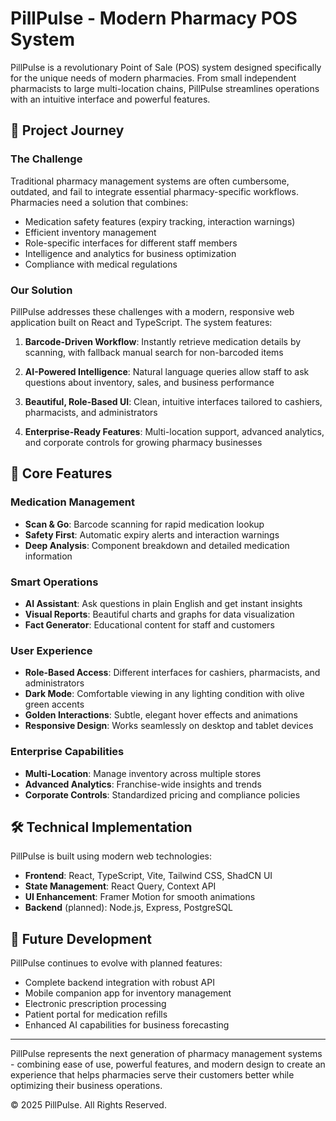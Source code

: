 
# PillPulse - Modern Pharmacy POS System

PillPulse is a revolutionary Point of Sale (POS) system designed specifically for the unique needs of modern pharmacies. From small independent pharmacists to large multi-location chains, PillPulse streamlines operations with an intuitive interface and powerful features.

## 🌟 Project Journey

### The Challenge

Traditional pharmacy management systems are often cumbersome, outdated, and fail to integrate essential pharmacy-specific workflows. Pharmacies need a solution that combines:

- Medication safety features (expiry tracking, interaction warnings)
- Efficient inventory management
- Role-specific interfaces for different staff members
- Intelligence and analytics for business optimization
- Compliance with medical regulations

### Our Solution

PillPulse addresses these challenges with a modern, responsive web application built on React and TypeScript. The system features:

1. **Barcode-Driven Workflow**: Instantly retrieve medication details by scanning, with fallback manual search for non-barcoded items

2. **AI-Powered Intelligence**: Natural language queries allow staff to ask questions about inventory, sales, and business performance

3. **Beautiful, Role-Based UI**: Clean, intuitive interfaces tailored to cashiers, pharmacists, and administrators

4. **Enterprise-Ready Features**: Multi-location support, advanced analytics, and corporate controls for growing pharmacy businesses

## 💊 Core Features

### Medication Management
- **Scan & Go**: Barcode scanning for rapid medication lookup
- **Safety First**: Automatic expiry alerts and interaction warnings
- **Deep Analysis**: Component breakdown and detailed medication information

### Smart Operations
- **AI Assistant**: Ask questions in plain English and get instant insights
- **Visual Reports**: Beautiful charts and graphs for data visualization
- **Fact Generator**: Educational content for staff and customers

### User Experience
- **Role-Based Access**: Different interfaces for cashiers, pharmacists, and administrators
- **Dark Mode**: Comfortable viewing in any lighting condition with olive green accents
- **Golden Interactions**: Subtle, elegant hover effects and animations
- **Responsive Design**: Works seamlessly on desktop and tablet devices

### Enterprise Capabilities
- **Multi-Location**: Manage inventory across multiple stores
- **Advanced Analytics**: Franchise-wide insights and trends
- **Corporate Controls**: Standardized pricing and compliance policies

## 🛠️ Technical Implementation

PillPulse is built using modern web technologies:

- **Frontend**: React, TypeScript, Vite, Tailwind CSS, ShadCN UI
- **State Management**: React Query, Context API
- **UI Enhancement**: Framer Motion for smooth animations
- **Backend** (planned): Node.js, Express, PostgreSQL

## 🚀 Future Development

PillPulse continues to evolve with planned features:

- Complete backend integration with robust API
- Mobile companion app for inventory management
- Electronic prescription processing
- Patient portal for medication refills
- Enhanced AI capabilities for business forecasting

---

PillPulse represents the next generation of pharmacy management systems - combining ease of use, powerful features, and modern design to create an experience that helps pharmacies serve their customers better while optimizing their business operations.

© 2025 PillPulse. All Rights Reserved.
